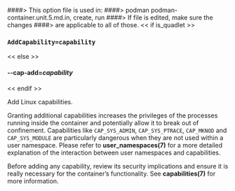 ####> This option file is used in:
####>   podman podman-container.unit.5.md.in, create, run
####> If file is edited, make sure the changes
####> are applicable to all of those.
<< if is_quadlet >>
### `AddCapability=capability`
<< else >>
#### **--cap-add**=*capability*
<< endif >>

Add Linux capabilities.

Granting additional capabilities increases the privileges of the
processes running inside the container and potentially allow it to
break out of confinement.  Capabilities like `CAP_SYS_ADMIN`,
`CAP_SYS_PTRACE`, `CAP_MKNOD` and `CAP_SYS_MODULE` are particularly
dangerous when they are not used within a user namespace.  Please
refer to **user_namespaces(7)** for a more detailed explanation of the
interaction between user namespaces and capabilities.

Before adding any capability, review its security implications and
ensure it is really necessary for the container’s functionality.  See
**capabilities(7)** for more information.
